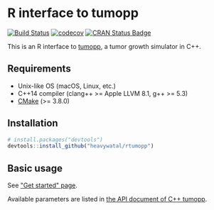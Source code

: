 # R interface to tumopp

[![Build Status](https://travis-ci.org/heavywatal/rtumopp.svg?branch=master)](https://travis-ci.org/heavywatal/rtumopp)
[![codecov](https://codecov.io/gh/heavywatal/rtumopp/branch/master/graph/badge.svg)](https://codecov.io/gh/heavywatal/rtumopp)
[![CRAN Status Badge](https://www.r-pkg.org/badges/version/rtumopp)](http://cran.r-project.org/package=rtumopp)

This is an R interface to [tumopp](https://github.com/heavywatal/tumopp),
a tumor growth simulator in C++.

## Requirements

- Unix-like OS (macOS, Linux, etc.)
- C++14 compiler (clang++ >= Apple LLVM 8.1, g++ >= 5.3)
- [CMake](https://cmake.org/) (>= 3.8.0)

## Installation

```r
# install.packages("devtools")
devtools::install_github("heavywatal/rtumopp")
```

## Basic usage

See ["Get started" page](http://heavywatal.github.io/rtumopp/articles/tumopp.html).

Available parameters are listed in
[the API document of C++ tumopp](https://heavywatal.github.io/tumopp/group__params.html).
